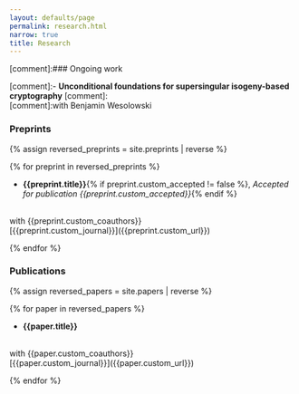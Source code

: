 ```yaml
---
layout: defaults/page
permalink: research.html
narrow: true
title: Research
---
```


[comment]:### Ongoing work

[comment]:- **Unconditional foundations for supersingular isogeny-based cryptography**
[comment]:<br>
[comment]:with Benjamin Wesolowski


### Preprints


{% assign reversed_preprints = site.preprints | reverse %}

{% for preprint in reversed_preprints %}

- **{{preprint.title}}**{% if preprint.custom_accepted != false %}, _Accepted for publication {{preprint.custom_accepted}}_{% endif %}
 <br> 
 with {{preprint.custom_coauthors}}
 <br>
 [{{preprint.custom_journal}}]({{preprint.custom_url}})
 
{% endfor %}

### Publications

{% assign reversed_papers = site.papers | reverse %}

{% for paper in reversed_papers %}

- **{{paper.title}}**
 <br> 
 with {{paper.custom_coauthors}}
 <br>
 [{{paper.custom_journal}}]({{paper.custom_url}})
 
{% endfor %}

